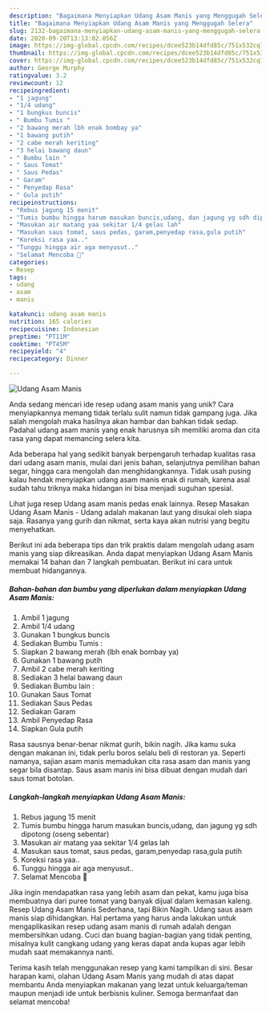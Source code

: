 ```yaml
---
description: "Bagaimana Menyiapkan Udang Asam Manis yang Menggugah Selera"
title: "Bagaimana Menyiapkan Udang Asam Manis yang Menggugah Selera"
slug: 2132-bagaimana-menyiapkan-udang-asam-manis-yang-menggugah-selera
date: 2020-09-20T13:13:02.056Z
image: https://img-global.cpcdn.com/recipes/dcee523b14dfd85c/751x532cq70/udang-asam-manis-foto-resep-utama.jpg
thumbnail: https://img-global.cpcdn.com/recipes/dcee523b14dfd85c/751x532cq70/udang-asam-manis-foto-resep-utama.jpg
cover: https://img-global.cpcdn.com/recipes/dcee523b14dfd85c/751x532cq70/udang-asam-manis-foto-resep-utama.jpg
author: George Murphy
ratingvalue: 3.2
reviewcount: 12
recipeingredient:
- "1 jagung"
- "1/4 udang"
- "1 bungkus buncis"
- " Bumbu Tumis "
- "2 bawang merah lbh enak bombay ya"
- "1 bawang putih"
- "2 cabe merah keriting"
- "3 helai bawang daun"
- " Bumbu lain "
- " Saus Tomat"
- " Saus Pedas"
- " Garam"
- " Penyedap Rasa"
- " Gula putih"
recipeinstructions:
- "Rebus jagung 15 menit"
- "Tumis bumbu hingga harum masukan buncis,udang, dan jagung yg sdh dipotong (oseng sebentar)"
- "Masukan air matang yaa sekitar 1/4 gelas lah"
- "Masukan saus tomat, saus pedas, garam,penyedap rasa,gula putih"
- "Koreksi rasa yaa.."
- "Tunggu hingga air aga menyusut.."
- "Selamat Mencoba 🤗"
categories:
- Resep
tags:
- udang
- asam
- manis

katakunci: udang asam manis 
nutrition: 165 calories
recipecuisine: Indonesian
preptime: "PT11M"
cooktime: "PT45M"
recipeyield: "4"
recipecategory: Dinner

---
```



![Udang Asam Manis](https://img-global.cpcdn.com/recipes/dcee523b14dfd85c/751x532cq70/udang-asam-manis-foto-resep-utama.jpg)

Anda sedang mencari ide resep udang asam manis yang unik? Cara menyiapkannya memang tidak terlalu sulit namun tidak gampang juga. Jika salah mengolah maka hasilnya akan hambar dan bahkan tidak sedap. Padahal udang asam manis yang enak harusnya sih memiliki aroma dan cita rasa yang dapat memancing selera kita.

Ada beberapa hal yang sedikit banyak berpengaruh terhadap kualitas rasa dari udang asam manis, mulai dari jenis bahan, selanjutnya pemilihan bahan segar, hingga cara mengolah dan menghidangkannya. Tidak usah pusing kalau hendak menyiapkan udang asam manis enak di rumah, karena asal sudah tahu triknya maka hidangan ini bisa menjadi suguhan spesial.

Lihat juga resep Udang asam manis pedas enak lainnya. Resep Masakan Udang Asam Manis - Udang adalah makanan laut yang disukai oleh siapa saja. Rasanya yang gurih dan nikmat, serta kaya akan nutrisi yang begitu menyehatkan.


Berikut ini ada beberapa tips dan trik praktis dalam mengolah udang asam manis yang siap dikreasikan. Anda dapat menyiapkan Udang Asam Manis memakai 14 bahan dan 7 langkah pembuatan. Berikut ini cara untuk membuat hidangannya.

<!--inarticleads1-->

##### Bahan-bahan dan bumbu yang diperlukan dalam menyiapkan Udang Asam Manis:

1. Ambil 1 jagung
1. Ambil 1/4 udang
1. Gunakan 1 bungkus buncis
1. Sediakan  Bumbu Tumis :
1. Siapkan 2 bawang merah (lbh enak bombay ya)
1. Gunakan 1 bawang putih
1. Ambil 2 cabe merah keriting
1. Sediakan 3 helai bawang daun
1. Sediakan  Bumbu lain :
1. Gunakan  Saus Tomat
1. Sediakan  Saus Pedas
1. Sediakan  Garam
1. Ambil  Penyedap Rasa
1. Siapkan  Gula putih


Rasa sausnya benar-benar nikmat gurih, bikin nagih. Jika kamu suka dengan makanan ini, tidak perlu boros selalu beli di restoran ya. Seperti namanya, sajian asam manis memadukan cita rasa asam dan manis yang segar bila disantap. Saus asam manis ini bisa dibuat dengan mudah dari saus tomat botolan. 

<!--inarticleads2-->

##### Langkah-langkah menyiapkan Udang Asam Manis:

1. Rebus jagung 15 menit
1. Tumis bumbu hingga harum masukan buncis,udang, dan jagung yg sdh dipotong (oseng sebentar)
1. Masukan air matang yaa sekitar 1/4 gelas lah
1. Masukan saus tomat, saus pedas, garam,penyedap rasa,gula putih
1. Koreksi rasa yaa..
1. Tunggu hingga air aga menyusut..
1. Selamat Mencoba 🤗


Jika ingin mendapatkan rasa yang lebih asam dan pekat, kamu juga bisa membuatnya dari puree tomat yang banyak dijual dalam kemasan kaleng. Resep Udang Asam Manis Sederhana, tapi Bikin Nagih. Udang saus asam manis siap dihidangkan. Hal pertama yang harus anda lakukan untuk mengaplikasikan resep udang asam manis di rumah adalah dengan membersihkan udang. Cuci dan buang bagian-bagian yang tidak penting, misalnya kulit cangkang udang yang keras dapat anda kupas agar lebih mudah saat memakannya nanti. 

Terima kasih telah menggunakan resep yang kami tampilkan di sini. Besar harapan kami, olahan Udang Asam Manis yang mudah di atas dapat membantu Anda menyiapkan makanan yang lezat untuk keluarga/teman maupun menjadi ide untuk berbisnis kuliner. Semoga bermanfaat dan selamat mencoba!
